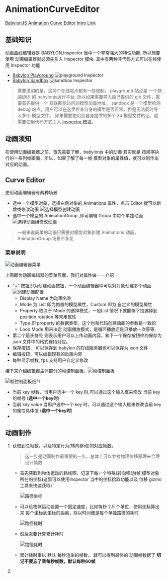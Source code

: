 # AnimationCurveEditor

[BabylonJS Animation Curve Editor Intro Link](https://doc.babylonjs.com/toolsAndResources/inspector/animationCurveEditor)

## 基础知识

动画曲线编辑器是 BABYLON.Inspector 当中一个非常强大的特性功能, 所以想要使用 动画编辑器就必须先引入 Inspector 模块, 其中有两种非代码方式可以在线使用 Inspector 功能

* [Babylon Playground](https://playground.babylonjs.com/) ![playground Inspector](../../public/images/playgroundInspector.png)
* [Babylon Sandbox](https://sandbox.babylonjs.com/) ![sandbox Inspector](../../public/images/sandboxInspector.png)
  

> 需要说明的是，这两个在线站点都有一些限制， playground 站点是 一个快速协同 的 babylonjs运行平台, 所以如果需要导入自己提供的 glb 文件，需要首先提供一个 互联网能访问的模型加载地址。 sandbox 是一个模型检测 debug 站点，用户可以在这里检查自身的模型是否正常，但是无法同时导入多个 模型文件。 如果需要使用到自身提供的多个 3d 模型文件的话，就需要使用代码方式引入 [Inspector 模块](../Insepector.md)。

## 动画须知

在使用动画编辑器之前，首先需要了解，babylonjs 中的动画 其实就是 按顺序执行的一系列帧画面，所以，如果了解了每一帧 模型对象的属性值，就可以制作出对应的动画。

## Curve Editor

使用动画编辑器有两种场景
* 选中一个模型对象，选择右侧对象的 Animations 属性，点击 Editor 就可以新增或修改动画 ![选择模型创建动画](../../public/images/open_curve_editor1.jpg)
* 选中一个模型的 AnimationGroup ,即可编辑 Group 中每个单独动画 ![选择动画组修改动画](../../public/images/open_curve_editor2.jpg)

> 一般来说简单的动画只需要对模型对象新建 Animations 动画，AnimationGroup 场景不多见

### 菜单说明

![动画编辑器菜单](../../public/images/curve_editor_menu.jpg)

上图即为动画编辑器的菜单界面，我们对属性做一一介绍

*  "+" 按钮即为创建动画按钮，一个动画编辑器中可以对对象创建多个动画![创建动画配置](../../public/images/createMenu.jpg)
   * Display Name 为动画名称
   * Mode 为 List 即为内置的模型属性，Custom 即为 自定义的模型属性
   * Property 取决于 Mode 的选择模式，一般List 情况下就能够下拉选择到 position rotation 等常用属性
   * Type 即 property 的数据类型，这个也和代码创建动画的参数是一致的
   * Loop Mode 用来决定 动画播放模式，是循环播放还是只播放一次等等
*  第二个箭头符号 则表示用户可以上传动画内容，和下一个保存按钮中的保存为 json  文件中的格式保持对应。
*  保存按钮， 可以保存到 babylon 的在线服务器也可以保存为 json 文件
*  编辑按钮，可以编辑现有的动画内容
*  每秒显示帧数, fps 支持用户自定义修改

接下来介绍编辑器主体部分的帧控制面板。![帧控制面板](../../public/images/keyControls.jpg)

![帧控制面板细节](../../public/images/frameKey.png)

* 当前 key 帧数，当用户选中一个 key 时,可以通过这个输入框来修改 当前 key 的帧号 (**选中一个key时**)
* 当前 key value 当用户选中一个 key 时，可以通过这个输入框来修改当前 key 的属性具体值 (**选中一个key时**)
* 




## 动画制作

1. 获取到总帧数，以及特定行为(转向移动)的对应帧数。
    > 这一步是动画制作最重要的一步，总体上可以参考物理位移原理来合理设计帧数 

   * 首先获取到物体运动的路线图，记录下每一个特殊(转向移动)帧 模型对象所在的坐标(这里可以使用Inspector 当中的坐标拾取功能以及 位移 gizmo 工具来快速获取)
    
     ![路径坐标](../../public/images/pathPosition.png)
   * 可以给物体运动设置一个固定速度，比如每秒 2.5 个单位，使用坐标算出来 每个坐标到坐标的距离，除以时间便是每个单独路径的耗时 
        
     ![路径耗时](../../public/images/calculateTime.png)
    
   * 然后需要计算累计耗时

     ![路径耗时](../../public/images/Calculate_accumulated_time.png)
    
   * 累计耗时乘以 默认 每秒渲染的帧数， 就可以得到最终的 动画帧数据了 
   **切记不要忘了乘每秒帧数，默认每秒60帧**

2. 

